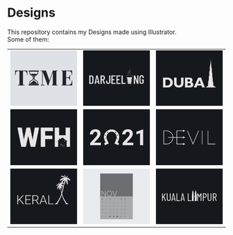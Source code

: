 # Designs
This repository contains my Designs made using Illustrator.<br>
Some of them:<br>
<table>
<tr><td><img src="./2020-11/png/16.11.2020.png"></td><td><img src="./2020-12/png/31.12.2020.png"></td><td><img src="./2020-12/png/14.12.2020.png"></td></tr>
<tr><td><img src="./2021-01/png/05.01.2021.png"></td><td><img src="./2021-01/png/01.01.2021.png"></td><td><img src="./2020-12/png/10.12.2020.png"></td></tr>
<tr><td><img src="./2020-12/png/25.12.2020.png"></td><td><img src="./2020-11/png/26.11.2020.png"></td><td><img src="./2020-12/png/29.12.2020.png"></td></tr>
</table>
